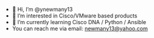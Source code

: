 - 👋 Hi, I’m @ynewmany13
- 👀 I’m interested in Cisco/VMware based products
- 🌱 I’m currently learning Cisco DNA / Python / Ansible
- You can reach me via email: newmany13@yahoo.com

<!---
ynewmany13/ynewmany13 is a ✨ special ✨ repository because its `README.md` (this file) appears on your GitHub profile.
You can click the Preview link to take a look at your changes.
--->
